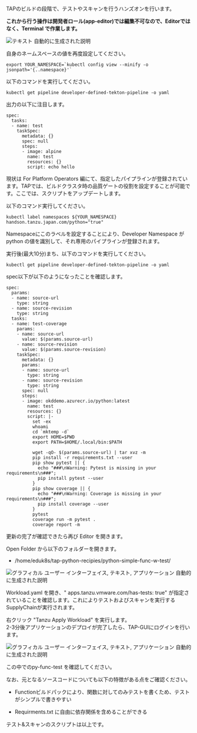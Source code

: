 TAPのビルドの段階で、テストやスキャンを行うハンズオンを行います。

**これから行う操作は開発者ロール(app-editor)では編集不可なので、Editorではなく、Terminal
で作業します。**

![テキスト
自動的に生成された説明](../media/image2.png)

自身のネームスペースの値を再度設定してください。

```execute
export YOUR_NAMESPACE=`kubectl config view --minify -o jsonpath='{..namespace}'`
```

以下のコマンドを実行してください。

```execute
kubectl get pipeline developer-defined-tekton-pipeline -o yaml
```

出力の以下に注目します。

```
spec:
  tasks:
  - name: test
    taskSpec:
      metadata: {}
      spec: null
      steps:
      - image: alpine
        name: test
        resources: {}
        script: echo hello
```


現状は For Platform Operators
編にて、指定したパイプラインが登録されています。TAPでは、ビルドクラスタ時の品質ゲートの役割を設定することが可能です。ここでは、スクリプトをアップデートします。

以下のコマンド実行してください。

```execute
kubectl label namespaces ${YOUR_NAMESPACE} handson.tanzu.japan.com/python="true"
```

Namespaceにこのラベルを設定することにより、Developer Namespace が python
の値を識別して、それ専用のパイプラインが登録されます。

実行後(最大10分)まち、以下のコマンドを実行してください。

```execute
kubectl get pipeline developer-defined-tekton-pipeline -o yaml
```

spec以下が以下のようになったことを確認します。

```
spec:
  params:
  - name: source-url
    type: string
  - name: source-revision
    type: string
  tasks:
  - name: test-coverage
    params:
    - name: source-url
      value: $(params.source-url)
    - name: source-revision
      value: $(params.source-revision)
    taskSpec:
      metadata: {}
      params:
      - name: source-url
        type: string
      - name: source-revision
        type: string
      spec: null
      steps:
      - image: okddemo.azurecr.io/python:latest
        name: test
        resources: {}
        script: |-
          set -ex
          whoami
          cd `mktemp -d`
          export HOME=$PWD
          export PATH=$HOME/.local/bin:$PATH

          wget -qO- $(params.source-url) | tar xvz -m
          pip install -r requirements.txt --user
          pip show pytest || {
            echo "###\nWarning: Pytest is missing in your requirements\n###";
            pip install pytest --user
          }
          pip show coverage || {
            echo "###\nWarning: Coverage is missing in your requirements\n###";
            pip install coverage --user
          }
          pytest
          coverage run -m pytest .
          coverage report -m
```


更新の完了が確認できたら再び Editor を開きます。

Open Folder から以下のフォルダーを開きます。

-   /home/eduk8s/tap-python-recipies/python-simple-func-w-test/

![グラフィカル ユーザー インターフェイス, テキスト, アプリケーション
自動的に生成された説明](../media/image47.png)

Workload.yaml を開き、" apps.tanzu.vmware.com/has-tests: true"
が指定されていることを確認します。これによりテストおよびスキャンを実行するSupplyChainが実行されます。

右クリック "Tanzu Apply Workload" を実行します。\
2-3分後アプリケーションのデプロイが完了したら、TAP-GUIにログインを行います。

![グラフィカル ユーザー インターフェイス, テキスト, アプリケーション
自動的に生成された説明](../media/image48.png)

この中でのpy-func-test を確認してください。

なお、元となるソースコードについても以下の特徴がある点をご確認ください。

-   Functionビルドパックにより、関数に対してのみテストを書くため、テストがシンプルで書きやすい

-   Requirments.txt に自由に依存関係を含めることができる

テスト&スキャンのスクリプトは以上です。
